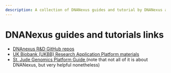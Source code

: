 ```yaml
---
description: A collection of DNANexus guides and tutorial by DNANexus and users
---
```


# DNANexus guides and tutorials links

* [DNAnexus R\&D GitHub repos](https://github.com/dnanexus-rnd)
* [UK Biobank (UKBB) Research Application Platform materials ](https://github.com/dnanexus/UKB\_RAP)
* [St. Jude Genomics Platform Guide ](https://university.stjude.cloud/docs/genomics-platform/)(note that not all of it is about DNANexus, but very helpful nonetheless)

